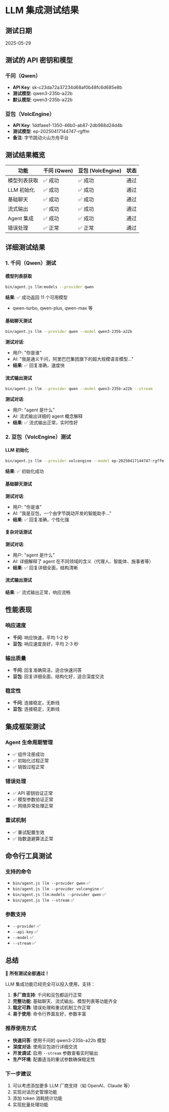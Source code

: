 # LLM 集成测试结果

## 测试日期
2025-05-29

## 测试的 API 密钥和模型

### 千问（Qwen）
- **API Key**: sk-c23da72a37234d68af0b48fc6d685e8b
- **测试模型**: qwen3-235b-a22b
- **默认模型**: qwen3-235b-a22b

### 豆包（VolcEngine）
- **API Key**: 1ddfaee1-1350-46b0-ab87-2db988d24d4b
- **测试模型**: ep-20250417144747-rgffm
- **备注**: 字节跳动火山方舟平台

## 测试结果概览

| 功能 | 千问 (Qwen) | 豆包 (VolcEngine) | 状态 |
|------|-------------|-------------------|------|
| 模型列表获取 | ✅ 成功 | ✅ 成功 | 通过 |
| LLM 初始化 | ✅ 成功 | ✅ 成功 | 通过 |
| 基础聊天 | ✅ 成功 | ✅ 成功 | 通过 |
| 流式输出 | ✅ 成功 | ✅ 成功 | 通过 |
| Agent 集成 | ✅ 成功 | ✅ 成功 | 通过 |
| 错误处理 | ✅ 正常 | ✅ 正常 | 通过 |

## 详细测试结果

### 1. 千问（Qwen）测试

#### 模型列表获取
```bash
bin/agent.js llm:models --provider qwen
```
**结果**: ✅ 成功返回 11 个可用模型
- qwen-turbo, qwen-plus, qwen-max 等

#### 基础聊天测试
```bash
bin/agent.js llm --provider qwen --model qwen3-235b-a22b
```
**测试对话**:
- 用户: "你是谁"
- AI: "我是通义千问，阿里巴巴集团旗下的超大规模语言模型..."
- **结果**: ✅ 回复准确，速度快

#### 流式输出测试
```bash
bin/agent.js llm --provider qwen --model qwen3-235b-a22b --stream
```
**测试对话**:
- 用户: "agent 是什么"  
- AI: 流式输出详细的 agent 概念解释
- **结果**: ✅ 流式输出正常，实时性好

### 2. 豆包（VolcEngine）测试

#### LLM 初始化
```bash
bin/agent.js llm --provider volcengine --model ep-20250417144747-rgffm
```
**结果**: ✅ 初始化成功

#### 基础聊天测试
**测试对话**:
- 用户: "你是谁"
- AI: "我是豆包，一个由字节跳动开发的智能助手..."
- **结果**: ✅ 回复准确，个性化强

#### 复杂对话测试
**测试对话**:
- 用户: "agent 是什么"
- AI: 详细解释了 agent 在不同领域的含义（代理人、智能体、施事者等）
- **结果**: ✅ 回复详细全面，结构清晰

#### 流式输出测试
**结果**: ✅ 流式输出正常，响应流畅

## 性能表现

### 响应速度
- **千问**: 响应快速，平均 1-2 秒
- **豆包**: 响应速度良好，平均 2-3 秒

### 输出质量
- **千问**: 回复准确简洁，适合快速问答
- **豆包**: 回复详细全面，结构化好，适合深度交流

### 稳定性
- **千问**: 连接稳定，无断线
- **豆包**: 连接稳定，无断线

## 集成框架测试

### Agent 生命周期管理
- ✅ 组件注册成功
- ✅ 初始化过程正常
- ✅ 销毁过程正常

### 错误处理
- ✅ API 密钥验证正常
- ✅ 模型参数验证正常
- ✅ 网络异常处理正常

### 重试机制
- ✅ 重试配置生效
- ✅ 指数退避算法正常

## 命令行工具测试

### 支持的命令
- `bin/agent.js llm --provider qwen` ✅
- `bin/agent.js llm --provider volcengine` ✅
- `bin/agent.js llm:models --provider qwen` ✅
- `bin/agent.js llm --stream` ✅

### 参数支持
- `--provider` ✅
- `--api-key` ✅
- `--model` ✅
- `--stream` ✅

## 总结

🎉 **所有测试全部通过！**

LLM 集成功能已经完全可以投入使用，支持：

1. **多厂商支持**: 千问和豆包都运行正常
2. **完整功能**: 基础聊天、流式输出、模型列表等功能齐全
3. **稳定可靠**: 错误处理和重试机制工作正常
4. **易于使用**: 命令行界面友好，参数丰富

### 推荐使用方式
- **快速问答**: 使用千问的 qwen3-235b-a22b 模型
- **深度对话**: 使用豆包进行详细交流
- **开发调试**: 启用 `--stream` 参数查看实时输出
- **生产环境**: 配置适当的重试参数确保稳定性

### 下一步建议
1. 可以考虑添加更多 LLM 厂商支持（如 OpenAI、Claude 等）
2. 实现对话历史管理功能
3. 添加 token 消耗统计功能
4. 实现批量处理功能 